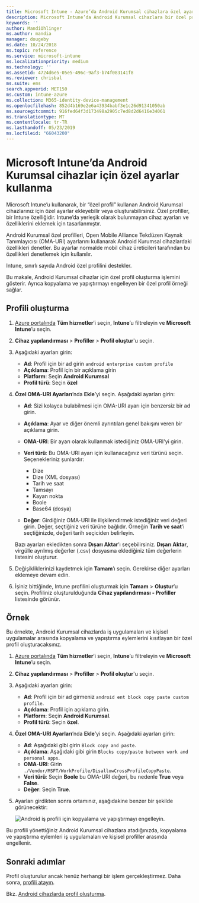 ```yaml
---
title: Microsoft Intune - Azure’da Android Kurumsal cihazlara özel ayarlar ekleme | Microsoft Docs
description: Microsoft Intune’da Android Kurumsal cihazlara bir özel profil ekleme veya oluşturma
keywords: ''
author: MandiOhlinger
ms.author: mandia
manager: dougeby
ms.date: 10/24/2018
ms.topic: reference
ms.service: microsoft-intune
ms.localizationpriority: medium
ms.technology: ''
ms.assetid: 4724d6e5-05e5-496c-9af3-b74f083141f8
ms.reviewer: chrisbal
ms.suite: ems
search.appverid: MET150
ms.custom: intune-azure
ms.collection: M365-identity-device-management
ms.openlocfilehash: 852d4b169e2e6a43934babf3e1c26d91341050ab
ms.sourcegitcommit: 916fed64f3d173498a2905c7ed8d2d6416e34061
ms.translationtype: MT
ms.contentlocale: tr-TR
ms.lasthandoff: 05/23/2019
ms.locfileid: "66043200"
---
```

# <a name="use-custom-settings-for-android-enterprise-devices-in-microsoft-intune"></a>Microsoft Intune’da Android Kurumsal cihazlar için özel ayarlar kullanma

Microsoft Intune’u kullanarak, bir “özel profil” kullanan Android Kurumsal cihazlarınız için özel ayarlar ekleyebilir veya oluşturabilirsiniz. Özel profiller, bir Intune özelliğidir. Intune’da yerleşik olarak bulunmayan cihaz ayarları ve özelliklerini eklemek için tasarlanmıştır.

Android Kurumsal özel profilleri, Open Mobile Alliance Tekdüzen Kaynak Tanımlayıcısı (OMA-URI) ayarlarını kullanarak Android Kurumsal cihazlardaki özellikleri denetler. Bu ayarlar normalde mobil cihaz üreticileri tarafından bu özellikleri denetlemek için kullanılır.

Intune, sınırlı sayıda Android özel profilini destekler.

Bu makale, Android Kurumsal cihazlar için özel profil oluşturma işlemini gösterir. Ayrıca kopyalama ve yapıştırmayı engelleyen bir özel profil örneği sağlar.

## <a name="create-the-profile"></a>Profili oluşturma

1. [Azure portalında](https://portal.azure.com) **Tüm hizmetler**’i seçin, **Intune**’u filtreleyin ve **Microsoft Intune**’u seçin.
2. **Cihaz yapılandırması** > **Profiller** > **Profil oluştur**'u seçin.
3. Aşağıdaki ayarları girin:

    - **Ad**: Profil için bir ad girin `android enterprise custom profile`
    - **Açıklama**: Profil için bir açıklama girin
    - **Platform**: Seçin **Android Kurumsal**
    - **Profil türü**: Seçin **özel**

4. **Özel OMA-URI Ayarları**’nda **Ekle**’yi seçin. Aşağıdaki ayarları girin:

    - **Ad**: Sizi kolayca bulabilmesi için OMA-URI ayarı için benzersiz bir ad girin.
    - **Açıklama**: Ayar ve diğer önemli ayrıntıları genel bakışını veren bir açıklama girin.
    - **OMA-URI**: Bir ayarı olarak kullanmak istediğiniz OMA-URI'yi girin.
    - **Veri türü**: Bu OMA-URI ayarı için kullanacağınız veri türünü seçin. Seçenekleriniz şunlardır:

      - Dize
      - Dize (XML dosyası)
      - Tarih ve saat
      - Tamsayı
      - Kayan nokta
      - Boole
      - Base64 (dosya)

    - **Değer**: Girdiğiniz OMA-URI ile ilişkilendirmek istediğiniz veri değeri girin. Değer, seçtiğiniz veri türüne bağlıdır. Örneğin **Tarih ve saat**’i seçtiğinizde, değeri tarih seçiciden belirleyin.

    Bazı ayarları ekledikten sonra **Dışarı Aktar**’ı seçebilirsiniz. **Dışarı Aktar**, virgülle ayrılmış değerler (.csv) dosyasına eklediğiniz tüm değerlerin listesini oluşturur.

5. Değişikliklerinizi kaydetmek için **Tamam**’ı seçin. Gerekirse diğer ayarları eklemeye devam edin.
6. İşiniz bittiğinde, Intune profilini oluşturmak için **Tamam** > **Oluştur**’u seçin. Profiliniz oluşturulduğunda **Cihaz yapılandırması - Profiller** listesinde görünür.

## <a name="example"></a>Örnek

Bu örnekte, Android Kurumsal cihazlarda iş uygulamaları ve kişisel uygulamalar arasında kopyalama ve yapıştırma eylemlerini kısıtlayan bir özel profil oluşturacaksınız.

1. [Azure portalında](https://portal.azure.com) **Tüm hizmetler**’i seçin, **Intune**’u filtreleyin ve **Microsoft Intune**’u seçin.
2. **Cihaz yapılandırması** > **Profiller** > **Profil oluştur**'u seçin.
3. Aşağıdaki ayarları girin:

    - **Ad**: Profil için bir ad girmeniz `android ent block copy paste custom profile`.
    - **Açıklama**: Profil için açıklama girin.
    - **Platform**: Seçin **Android Kurumsal**.
    - **Profil türü**: Seçin **özel**.

4. **Özel OMA-URI Ayarları**’nda **Ekle**’yi seçin. Aşağıdaki ayarları girin:

    - **Ad**: Aşağıdaki gibi girin `Block copy and paste`.
    - **Açıklama**: Aşağıdaki gibi girin `Blocks copy/paste between work and personal apps`.
    - **OMA-URI**: Girin `./Vendor/MSFT/WorkProfile/DisallowCrossProfileCopyPaste`.
    - **Veri türü**: Seçin **Boole** bu OMA-URI değeri, bu nedenle **True** veya **False**.
    - **Değer**: Seçin **True**.

5. Ayarları girdikten sonra ortamınız, aşağıdakine benzer bir şekilde görünecektir:

    ![Android iş profili için kopyalama ve yapıştırmayı engelleyin.](./media/custom-policy-afw-copy-paste.png)

Bu profili yönettiğiniz Android Kurumsal cihazlara atadığınızda, kopyalama ve yapıştırma eylemleri iş uygulamaları ve kişisel profiller arasında engellenir.

## <a name="next-steps"></a>Sonraki adımlar

Profil oluşturulur ancak henüz herhangi bir işlem gerçekleştirmez. Daha sonra, [profili atayın](device-profile-assign.md).

Bkz. [Android cihazlarda profil oluşturma](custom-settings-android.md).
